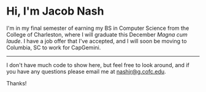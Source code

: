 # Hi, I'm Jacob Nash

I'm in my final semester of earning my BS in Computer Science from the College of Charleston, where I will graduate this December _Magna cum laude_. I have a job offer that I've accepted, and I will soon be moving to Columbia, SC to work for CapGemini.

<hr>

I don't have much code to show here, but feel free to look around, and if you have any questions please email me at nashjr@g.cofc.edu. 

Thanks!
